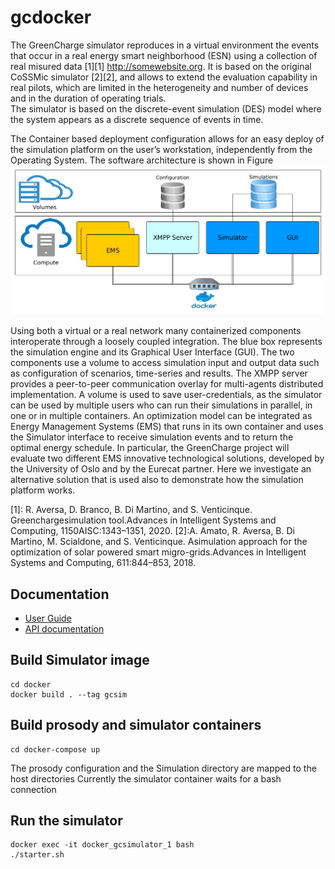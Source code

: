 # gcdocker
The  GreenCharge  simulator reproduces in a virtual environment the events that occur in a real energy smart neighborhood (ESN) using a collection of real misured data [1][1] http://somewebsite.org. It is based on the original  CoSSMic  simulator [2][2], and allows to extend the evaluation capability in real pilots, which are limited in the heterogeneity and number of devices and in the duration of operating trials.  
The simulator is based on the discrete-event simulation (DES) model where the system appears as a discrete sequence of events in time.  


The Container based deployment configuration allows for an easy deploy of the simulation platform on the user’s workstation, independently from the Operating System. The software architecture is shown in Figure 
![Contaner based deployment](/docs/images/docker_arc.png)

Using both a virtual or a real network many containerized components interoperate through a loosely coupled integration. The blue box represents the simulation engine and its  Graphical User Interface (GUI). The two components use a volume to access simulation input and output data such as configuration of scenarios, time-series and  results.
The XMPP server provides a peer-to-peer communication overlay for multi-agents  distributed implementation. A volume is used to save user-credentials, as the simulator can be used by multiple users who can run their simulations in parallel, in one or in multiple containers.
An optimization model can be integrated as Energy Management Systems (EMS) that  runs in its own container and  uses the Simulator interface to receive simulation events and to return the optimal energy schedule. In particular, the GreenCharge project will evaluate two different EMS innovative technological solutions, developed by the University of Oslo and by the Eurecat partner. Here we investigate an alternative solution that is used also to demonstrate how the simulation platform works.

[1]: R. Aversa, D. Branco, B. Di Martino, and S. Venticinque.  Greenchargesimulation  tool.Advances in Intelligent Systems and Computing,  1150AISC:1343–1351, 2020.
[2]:A. Amato, R. Aversa, B. Di Martino, M. Scialdone, and S. Venticinque. Asimulation approach for the optimization of solar powered smart migro-grids.Advances in Intelligent Systems and Computing, 611:844–853, 2018.

## Documentation
* [User Guide](docs/user_guide/index.html)
* [API documentation](docs/gcsim/api/index.html)



## Build Simulator image
```
cd docker
docker build . --tag gcsim
```

## Build prosody and simulator containers
```
cd docker-compose up
```

The prosody configuration and the Simulation directory are mapped to the host directories
Currently the simulator container waits for a bash connection

## Run the simulator
```
docker exec -it docker_gcsimulator_1 bash
./starter.sh
```
